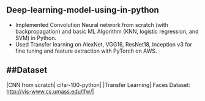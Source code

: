 Deep-learning-model-using-in-python
-------------------------------------

* Implemented Convolution Neural network from scratch (with backpropagation) and basic ML Algorithm 
(KNN, logistic regression, and SVM) in Python.
* Used Transfer learning on AlexNet, VGG16, ResNet18, Inception v3 for fine tuning and feature extraction with 
PyTorch on AWS.


##Dataset 
----------
|CNN from scratch| cifar-100-python|
|Transfer Learning| Faces Dataset: http://vis-www.cs.umass.edu/lfw/|

